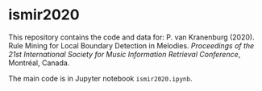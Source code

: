 # ismir2020
This repository contains the code and data for: P. van Kranenburg (2020). Rule Mining for Local Boundary Detection in Melodies. *Proceedings of the 21st International Society for Music Information Retrieval Conference*, Montréal, Canada.

The main code is in Jupyter notebook `ismir2020.ipynb`.
